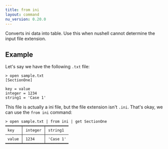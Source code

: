 ```yaml
---
title: from ini
layout: command
nu_version: 0.20.0
---
```


Converts ini data into table. Use this when nushell cannot determine the input file extension.

## Example

Let's say we have the following `.txt` file:

```shell
> open sample.txt
[SectionOne]

key = value
integer = 1234
string1 = 'Case 1'
```

This file is actually a ini file, but the file extension isn't `.ini`. That's okay, we can use the `from ini` command:

```shell
> open sample.txt | from ini | get SectionOne
━━━━━━━┯━━━━━━━━━┯━━━━━━━━━━
 key   │ integer │ string1
───────┼─────────┼──────────
 value │ 1234    │ 'Case 1'
━━━━━━━┷━━━━━━━━━┷━━━━━━━━━━
```
